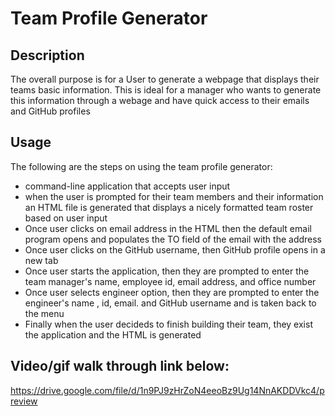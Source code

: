 # Team Profile Generator

## Description

The overall purpose is for a User to generate a webpage that displays their teams basic information.
This is ideal for a manager who wants to generate this information through a webage and have quick access to their emails and GitHub profiles

## Usage

The following are the steps on using the team profile generator:

- command-line application that accepts user input
- when the user is prompted for their team members and their information an HTML file is generated that displays a nicely formatted team roster based on user input
- Once user clicks on email address in the HTML then the default email program opens and populates the TO field of the email with the address
- Once user clicks on the GitHub username, then GitHub profile opens in a new tab
- Once user starts the application, then they are prompted to enter the team manager's name, employee id, email address, and office number
- Once user selects engineer option, then they are prompted to enter the engineer's name , id, email. and GitHub username and is taken back to the menu
- Finally when the user decideds to finish building their team, they exist the application and the HTML is generated

## Video/gif walk through link below:

https://drive.google.com/file/d/1n9PJ9zHrZoN4eeoBz9Ug14NnAKDDVkc4/preview

